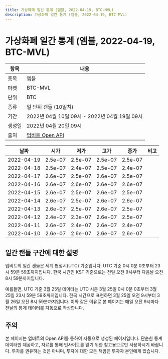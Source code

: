 ```yaml
---
title: 가상화폐 일간 통계 (엠블, 2022-04-19, BTC-MVL)
description: 가상화폐 일간 통계 (엠블, 2022-04-19, BTC-MVL)
---
```



가상화폐 일간 통계 (엠블, 2022-04-19, BTC-MVL)
===

|항목|내용|
|--|--|
|종목|엠블|
|마켓|BTC-MVL|
|단위|BTC|
|종류|일 단위 캔들 (10일치)|
|기간|2022년 04월 10일 09시 - 2022년 04월 19일 09시|
|생성일|2022년 04월 20일 09시|
|출처|[업비트 Open API](https://docs.upbit.com)|


|날짜|시가|저가|고가|종가|비고|
|--|--|--|--|--|--|
|2022-04-19|2.5e-07|2.5e-07|2.5e-07|2.5e-07|    |
|2022-04-18|2.5e-07|2.4e-07|2.5e-07|2.4e-07|    |
|2022-04-17|2.6e-07|2.5e-07|2.6e-07|2.5e-07|    |
|2022-04-16|2.6e-07|2.6e-07|2.6e-07|2.6e-07|    |
|2022-04-15|2.6e-07|2.5e-07|2.6e-07|2.5e-07|    |
|2022-04-14|2.6e-07|2.5e-07|2.6e-07|2.6e-07|    |
|2022-04-13|2.6e-07|2.5e-07|2.6e-07|2.5e-07|    |
|2022-04-12|2.4e-07|2.3e-07|2.6e-07|2.5e-07|    |
|2022-04-11|2.6e-07|2.4e-07|2.6e-07|2.4e-07|    |
|2022-04-10|2.6e-07|2.6e-07|2.6e-07|2.6e-07|    |


일간 캔들 구간에 대한 설명
---


업비트의 일간 캔들은 세계 협정시(UTC) 기준입니다. 
UTC 기준 0시 0분 0초부터 23시 59분 59초까지입니다. 
한국 시간인 KST 기준으로는 전일 오전 9시부터 다음날 오전 8시 59분까지입니다. 


예를들면, UTC 기준 3월 25일 데이터는 UTC 시준 3월 25일 0시 0분 0초부터 3월 25일 23시 59분 59초까지입니다. 
한국 시간으로 표현하면 3월 25일 오전 9시부터 3월 26일 오전 8시 59분까지입니다. 
이와 같은 이유로 본 페이지는 매일 오전 9시마다 전날의 통계 데이터를 자동으로 작성합니다. 


주의
---


본 페이지는 업비트의 Open API를 통하여 자동으로 생성된 페이지입니다. 
단순한 통계 데이터만 제공하고, 자료를 통해 인사이트를 얻기 위한 참고용으로만 사용하시기 바랍니다. 
투자를 권유하는 것은 아니며, 투자에 대한 모든 책임은 투자자 본인에게 있습니다. 
